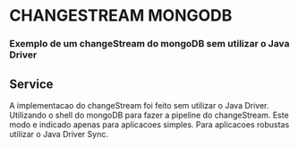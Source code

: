 # CHANGESTREAM MONGODB

### Exemplo de um changeStream do mongoDB sem utilizar o Java Driver

## Service

A implementacao do changeStream foi feito sem utilizar o Java Driver. Utilizando o shell do mongoDB para fazer a 
pipeline do changeStream. Este modo e indicado apenas para aplicacoes simples. Para aplicacoes robustas
utilizar o Java Driver Sync.

